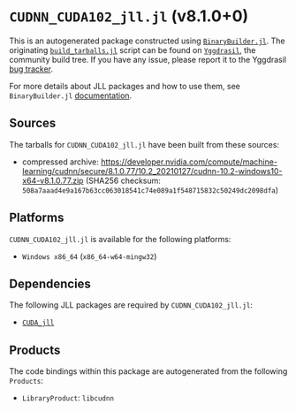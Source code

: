 # `CUDNN_CUDA102_jll.jl` (v8.1.0+0)

This is an autogenerated package constructed using [`BinaryBuilder.jl`](https://github.com/JuliaPackaging/BinaryBuilder.jl). The originating [`build_tarballs.jl`](https://github.com/JuliaPackaging/Yggdrasil/blob/23a5e0c9c84770b05e85e9bf761e0734e251facc/C/CUDNN/CUDNN_CUDA102/build_tarballs.jl) script can be found on [`Yggdrasil`](https://github.com/JuliaPackaging/Yggdrasil/), the community build tree.  If you have any issue, please report it to the Yggdrasil [bug tracker](https://github.com/JuliaPackaging/Yggdrasil/issues).

For more details about JLL packages and how to use them, see `BinaryBuilder.jl` [documentation](https://juliapackaging.github.io/BinaryBuilder.jl/dev/jll/).

## Sources

The tarballs for `CUDNN_CUDA102_jll.jl` have been built from these sources:

* compressed archive: https://developer.nvidia.com/compute/machine-learning/cudnn/secure/8.1.0.77/10.2_20210127/cudnn-10.2-windows10-x64-v8.1.0.77.zip (SHA256 checksum: `508a7aaad4e9a167b63cc063018541c74e089a1f548715832c50249dc2098dfa`)

## Platforms

`CUDNN_CUDA102_jll.jl` is available for the following platforms:

* `Windows x86_64` (`x86_64-w64-mingw32`)

## Dependencies

The following JLL packages are required by `CUDNN_CUDA102_jll.jl`:

* [`CUDA_jll`](https://github.com/JuliaBinaryWrappers/CUDA_jll.jl)

## Products

The code bindings within this package are autogenerated from the following `Products`:

* `LibraryProduct`: `libcudnn`
